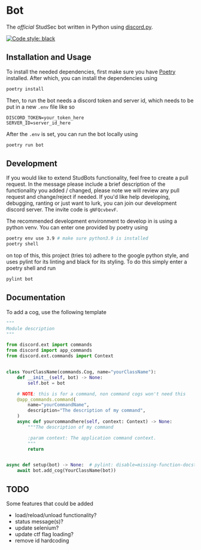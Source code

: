 # Bot

The *official* StudSec bot written in Python using [discord.py](https://discordpy.readthedocs.io/en/stable/).

[![Code style: black](https://img.shields.io/badge/code%20style-black-000000.svg)](https://github.com/psf/black)

## Installation and Usage

To install the needed dependencies, first make sure you have [Poetry](https://python-poetry.org/docs/#installation)
 installed. After which, you can install the dependencies using

```sh
poetry install
```

Then, to run the bot needs a discord token and server id, which needs to be put
 in a new `.env` file like so

```env
DISCORD_TOKEN=your_token_here
SERVER_ID=server_id_here
```

After the `.env` is set, you can run the bot locally using

```sh
poetry run bot
```

## Development

If you would like to extend StudBots functionality, feel free to create a pull
 request. In the message please include a brief description of the functionality
 you added / changed, please note we will review any pull request and
 change/reject if needed. If you'd like help developing, debugging, ranting or
 just want to lurk, you can join our development discord server. The invite code
 is `gNFQcvbevF`.

The recommended development environment to develop in is using a python venv.
 You can enter one provided by poetry using

```sh
poetry env use 3.9 # make sure python3.9 is installed
poetry shell
```

on top of this, this project (tries to) adhere to the google python style, and
 uses pylint for its linting and black for its styling. To do this simply enter
 a poetry shell and run

```sh
pylint bot
```

## Documentation

To add a cog, use the following template

```py
"""
Module description
"""

from discord.ext import commands
from discord import app_commands
from discord.ext.commands import Context


class YourClassName(commands.Cog, name="yourClassName"):
    def __init__(self, bot) -> None:
        self.bot = bot

    # NOTE: this is for a command, non command cogs won't need this
    @app_commands.command(
        name="yourCommandName",
        description="The description of my command",
    )
    async def yourcommandhere(self, context: Context) -> None:
        """The description of my command

        :param context: The application command context.
        """
        return


async def setup(bot) -> None:  # pylint: disable=missing-function-docstring
    await bot.add_cog(YourClassName(bot))
```

## TODO

Some features that could be added

- load/reload/unload functionality?
- status message(s)?
- update selenium?
- update ctf flag loading?
- remove id hardcoding
